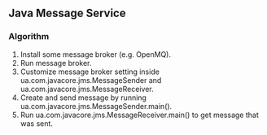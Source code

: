 ## Java Message Service
### Algorithm
1. Install some message broker (e.g. OpenMQ).
2. Run message broker.
3. Customize message broker setting inside ua.com.javacore.jms.MessageSender and ua.com.javacore.jms.MessageReceiver.
3. Create and send message by running ua.com.javacore.jms.MessageSender.main().
4. Run ua.com.javacore.jms.MessageReceiver.main() to get message that was sent.